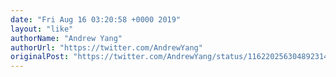 ```yaml
---
date: "Fri Aug 16 03:20:58 +0000 2019"
layout: "like"
authorName: "Andrew Yang"
authorUrl: "https://twitter.com/AndrewYang"
originalPost: "https://twitter.com/AndrewYang/status/1162202563048923142"
---
```

